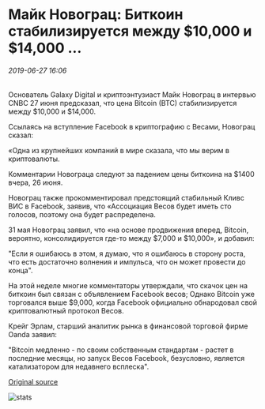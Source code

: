 # Майк Новограц: Биткоин стабилизируется между $10,000 и $14,000 ...

###### 2019-06-27 16:06

Основатель Galaxy Digital и криптоэнтузиаст Майк Новограц в интервью CNBC 27 июня предсказал, что цена Bitcoin (BTC) стабилизируется между $10,000 и $14,000.

Ссылаясь на вступление Facebook в криптографию с Весами, Новограц сказал:

«Одна из крупнейших компаний в мире сказала, что мы верим в криптовалюты.

Комментарии Новограца следуют за падением цены биткоина на $1400 вчера, 26 июня.

Новограц также прокомментировал предстоящий стабильный Кливс ВИС в Facebook, заявив, что «Ассоциация Весов будет иметь сто голосов, поэтому она будет распределена.

31 мая Новограц заявил, что «на основе продвижения вперед, Bitcoin, вероятно, консолидируется где-то между $7,000 и $10,000», и добавил:

"Если я ошибаюсь в этом, я думаю, что я ошибаюсь в сторону роста, что есть достаточно волнения и импульса, что он может провести до конца".

На этой неделе многие комментаторы утверждали, что скачок цен на биткоин был связан с объявлением Facebook весов; Однако Bitcoin уже торговался выше $9,000, когда Facebook официально обнародовал свой криптовалютный протокол Весов.

Крейг Эрлам, старший аналитик рынка в финансовой торговой фирме Oanda заявил:

"Bitcoin медленно - по своим собственным стандартам - растет в последние месяцы, но запуск Весов Facebook, безусловно, является катализатором для недавнего всплеска".

[Original source](https://cointelegraph.com/news/mike-novogratz-bitcoin-will-stabilize-between-10-000-and-14-000)

![stats](https://c.statcounter.com/11760860/0/a89fa40b/1/ "stats")